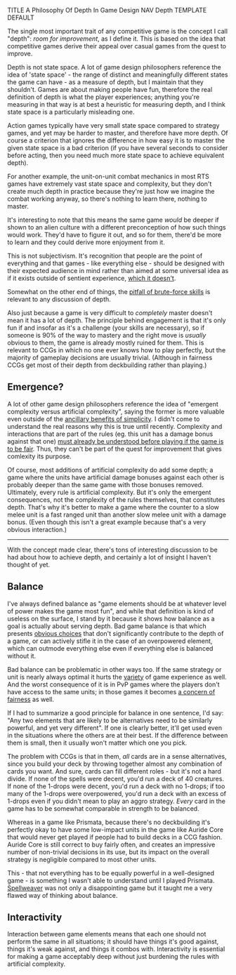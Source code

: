 TITLE A Philosophy Of Depth In Game Design
NAV Depth
TEMPLATE DEFAULT

The single most important trait of any competitive game is the concept I call "depth": *room for improvement*, as I define it. This is based on the idea that competitive games derive their appeal over casual games from the quest to improve.

Depth is not state space. A lot of game design philosophers reference the idea of 'state space' - the range of distinct and meaningfully different states the game can have - as a measure of depth, but I maintain that they shouldn't. Games are about making people have fun, therefore the real definition of depth is what the player experiences; anything you're measuring in that way is at best a heuristic for measuring depth, and I think state space is a particularly misleading one.

Action games typically have very small state space compared to strategy games, and yet may be harder to master, and therefore have more depth. Of course a criterion that ignores the difference in how easy it is to master the given state space is a bad criterion (if you have several seconds to consider before acting, then you need much more state space to achieve equivalent
depth).

For another example, the unit-on-unit combat mechanics in most RTS games have extremely vast state space and complexity, but they don't create much depth in practice because they're just how we imagine the combat working anyway, so there's nothing to learn there, nothing to master. <expand-note contentId="1"></expand-note>

<div class="hidden indent" id="1">

It's interesting to note that this means the same game *would* be deeper if shown to an alien culture with a different preconception of how such things would work. They'd have to figure it out, and so for them, there'd be more to learn and they could derive more enjoyment from it.

This is not subjectivism. It's recognition that people are the point of everything and that games - like everything else - should be designed with their expected audience in mind rather than aimed at some universal idea as if it exists outside of sentient experience, [which it doesn't](/protagonism/metaphysics).

</div>

Somewhat on the other end of things, the [pitfall of brute-force skills](brute_force_skills) is relevant to any
discussion of depth.

Also just because a game is very difficult to *completely* master doesn't mean it has a lot of depth. The principle behind engagement is that it's only fun if and insofar as it's a challenge (your skills are necessary), so if someone is 90% of the way to mastery and the right move is *usually* obvious to them, the game is already mostly ruined for them. This is relevant to CCGs in which no one ever knows how to play perfectly, but the majority of gameplay decisions are usually trivial. (Although in fairness CCGs get most of their depth from deckbuilding rather than playing.)
<!--I still need to explain the emotions somewhere.-->

## Emergence?

A lot of other game design philosophers reference the idea of "emergent complexity versus artificial complexity", saying the former is more valuable even outside of the [ancillary benefits of simplicity](simplicity). I didn't come to understand the real reasons why this is true until recently. Complexity and interactions that are part of the rules (eg. this unit has a damage bonus against that one) [must already be understood before playing if the game is to be fair](trial_and_error). Thus, they can't be part of the quest for improvement that gives comlexity its purpose.

Of course, most additions of artificial complexity do add some depth; a game where the units have artificial damage bonuses against each other is probably deeper than the same game with those bonuses removed. Ultimately, every rule is artificial complexity. But it's only the emergent consequences, not the complexity of the rules themselves, that constitutes depth. That's why it's better to make a game where the counter to a slow melee unit is a fast ranged unit than another slow melee unit with a damage bonus. (Even though this isn't a great example because that's a very obvious interaction.)

---

With the concept made clear, there's tons of interesting discussion to be had about how to achieve depth, and certainly a lot of insight I haven't thought of yet.

## Balance

I've always defined balance as "game elements should be at whatever level of power makes the game most fun", and while that definition is kind of useless on the surface, I stand by it because it shows how balance as a goal is actually about serving depth. Bad game balance is that which presents [obvious choices](obvious_choices) that don't significantly contribute to the depth of a game, or can actively stifle it in the case of an overpowered element, which can outmode everything else even if everything else is balanced without it.

Bad balance can be problematic in other ways too. If the same strategy or unit is nearly always optimal it hurts the [variety](deterministic_variety) of game experience as well. And the worst consequence of it is in PvP games where the players don't have access to the same units; in those games it becomes [a concern of fairness](rng) as well.

If I had to summarize a good principle for balance in one sentence, I'd say: "Any two elements that are likely to be alternatives need to be similarly powerful, and yet very different". If one is clearly better, it'll get used even in the situations where the others are at their best. If the difference between them is small, then it usually won't matter which one you pick.

The problem with CCGs is that in them, *all* cards are in a sense alternatives, since you build your deck by throwing together almost any combination of cards you want. And sure, cards can fill different roles - but it's not a hard divide. If none of the spells were decent, you'd run a deck of 40 creatures. If none of the 1-drops were decent, you'd run a deck with no 1-drops; if too many of the 1-drops were overpowered, you'd run a deck with an excess of 1-drops even if you didn't mean to play an aggro strategy. *Every* card in the game has to be somewhat comparable in strength to be balanced.

Whereas in a game like Prismata, because there's no deckbuilding it's perfectly okay to have some low-impact units in the game like Auride Core that would never get played if people had to build decks in a CCG fashion. Auride Core is still correct to buy fairly often, and creates an impressive number of non-trivial decisions in its use, but its impact on the overall strategy is negligible compared to most other units.

This - that not everything has to be equally powerful in a well-designed game - is something I wasn't able to understand until I played Prismata. [Spellweaver](/reviews/spellweaver) was not only a disappointing game but it taught me a very flawed way of thinking about balance.

## Interactivity

Interaction between game elements means that each one should not perform the same in all situations; it should have things it's good against, things it's weak against, and things it combos with. Interactivity is essential for making a game acceptably deep without just burdening the rules with artificial complexity.
